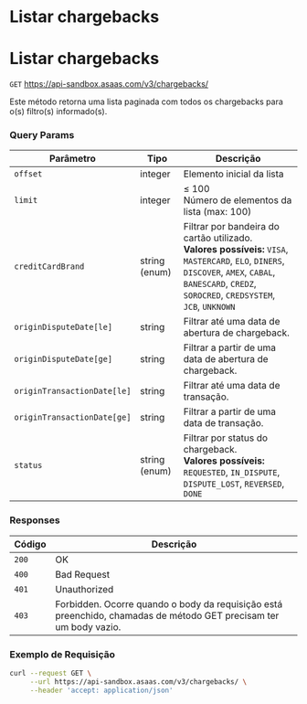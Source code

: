 # Listar chargebacks

# Listar chargebacks

`GET` https://api-sandbox.asaas.com/v3/chargebacks/

Este método retorna uma lista paginada com todos os chargebacks para o(s) filtro(s) informado(s).

### Query Params

| Parâmetro | Tipo | Descrição |
| --- | --- | --- |
| `offset` | integer | Elemento inicial da lista |
| `limit` | integer | ≤ 100<br>Número de elementos da lista (max: 100) |
| `creditCardBrand` | string (enum) | Filtrar por bandeira do cartão utilizado.<br>**Valores possíveis:** `VISA`, `MASTERCARD`, `ELO`, `DINERS`, `DISCOVER`, `AMEX`, `CABAL`, `BANESCARD`, `CREDZ`, `SOROCRED`, `CREDSYSTEM`, `JCB`, `UNKNOWN` |
| `originDisputeDate[le]` | string | Filtrar até uma data de abertura de chargeback. |
| `originDisputeDate[ge]` | string | Filtrar a partir de uma data de abertura de chargeback. |
| `originTransactionDate[le]` | string | Filtrar até uma data de transação. |
| `originTransactionDate[ge]` | string | Filtrar a partir de uma data de transação. |
| `status` | string (enum) | Filtrar por status do chargeback.<br>**Valores possíveis:** `REQUESTED`, `IN_DISPUTE`, `DISPUTE_LOST`, `REVERSED`, `DONE` |

### Responses

| Código | Descrição |
| --- | --- |
| `200` | OK |
| `400` | Bad Request |
| `401` | Unauthorized |
| `403` | Forbidden. Ocorre quando o body da requisição está preenchido, chamadas de método GET precisam ter um body vazio. |

### Exemplo de Requisição

```bash
curl --request GET \
     --url https://api-sandbox.asaas.com/v3/chargebacks/ \
     --header 'accept: application/json'
```

